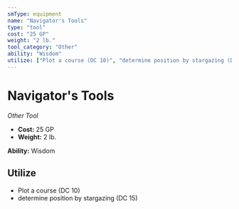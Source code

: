 ```yaml
---
smType: equipment
name: "Navigator's Tools"
type: "tool"
cost: "25 GP"
weight: "2 lb."
tool_category: "Other"
ability: "Wisdom"
utilize: ["Plot a course (DC 10)", "determine position by stargazing (DC 15)"]
---
```


# Navigator's Tools
*Other Tool*

- **Cost:** 25 GP
- **Weight:** 2 lb.

**Ability:** Wisdom

## Utilize

- Plot a course (DC 10)
- determine position by stargazing (DC 15)
